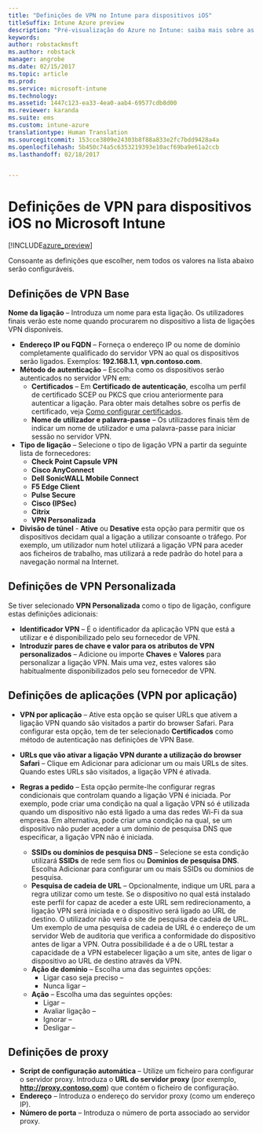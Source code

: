 ```yaml
---
title: "Definições de VPN no Intune para dispositivos iOS"
titleSuffix: Intune Azure preview
description: "Pré-visualização do Azure no Intune: saiba mais sobre as definições do Intune que pode utilizar para configurar ligações de VPN em dispositivos iOS."
keywords: 
author: robstackmsft
ms.author: robstack
manager: angrobe
ms.date: 02/15/2017
ms.topic: article
ms.prod: 
ms.service: microsoft-intune
ms.technology: 
ms.assetid: 1447c123-ea33-4ea0-aab4-69577cdb8d00
ms.reviewer: karanda
ms.suite: ems
ms.custom: intune-azure
translationtype: Human Translation
ms.sourcegitcommit: 153cce3809e24303b8f88a833e2fc7bdd9428a4a
ms.openlocfilehash: 5b450c74a5c6353219393e10acf69ba9e61a2ccb
ms.lasthandoff: 02/18/2017


---
```


# <a name="vpn-settings-for-ios-devices-in-microsoft-intune"></a>Definições de VPN para dispositivos iOS no Microsoft Intune

[!INCLUDE[azure_preview](../includes/azure_preview.md)]

Consoante as definições que escolher, nem todos os valores na lista abaixo serão configuráveis.

## <a name="base-vpn-settings"></a>Definições de VPN Base


**Nome da ligação** – Introduza um nome para esta ligação. Os utilizadores finais verão este nome quando procurarem no dispositivo a lista de ligações VPN disponíveis.
- **Endereço IP ou FQDN** – Forneça o endereço IP ou nome de domínio completamente qualificado do servidor VPN ao qual os dispositivos serão ligados. Exemplos: **192.168.1.1**, **vpn.contoso.com**.
- **Método de autenticação** – Escolha como os dispositivos serão autenticados no servidor VPN em:
    - **Certificados** – Em **Certificado de autenticação**, escolha um perfil de certificado SCEP ou PKCS que criou anteriormente para autenticar a ligação. Para obter mais detalhes sobre os perfis de certificado, veja [Como configurar certificados](how-to-configure-certificates.md).
    - **Nome de utilizador e palavra-passe** – Os utilizadores finais têm de indicar um nome de utilizador e uma palavra-passe para iniciar sessão no servidor VPN.
- **Tipo de ligação** – Selecione o tipo de ligação VPN a partir da seguinte lista de fornecedores:
    - **Check Point Capsule VPN**
    - **Cisco AnyConnect**
    - **Dell SonicWALL Mobile Connect**
    - **F5 Edge Client**
    - **Pulse Secure**
    - **Cisco (IPSec)**
    - **Citrix**
    - **VPN Personalizada**
- **Divisão de túnel** - **Ative** ou **Desative** esta opção para permitir que os dispositivos decidam qual a ligação a utilizar consoante o tráfego. Por exemplo, um utilizador num hotel utilizará a ligação VPN para aceder aos ficheiros de trabalho, mas utilizará a rede padrão do hotel para a navegação normal na Internet.


## <a name="custom-vpn-settings"></a>Definições de VPN Personalizada

Se tiver selecionado **VPN Personalizada** como o tipo de ligação, configure estas definições adicionais:

- **Identificador VPN** – É o identificador da aplicação VPN que está a utilizar e é disponibilizado pelo seu fornecedor de VPN.
- **Introduzir pares de chave e valor para os atributos de VPN personalizados** – Adicione ou importe **Chaves** e **Valores** para personalizar a ligação VPN. Mais uma vez, estes valores são habitualmente disponibilizados pelo seu fornecedor de VPN.

## <a name="apps-per-app-vpn-settings"></a>Definições de aplicações (VPN por aplicação)

- **VPN por aplicação** – Ative esta opção se quiser URLs que ativem a ligação VPN quando são visitados a partir do browser Safari. Para configurar esta opção, tem de ter selecionado **Certificados** como método de autenticação nas definições de VPN Base.
- **URLs que vão ativar a ligação VPN durante a utilização do browser Safari** – Clique em Adicionar para adicionar um ou mais URLs de sites. Quando estes URLs são visitados, a ligação VPN é ativada.

- **Regras a pedido** – Esta opção permite-lhe configurar regras condicionais que controlam quando a ligação VPN é iniciada. Por exemplo, pode criar uma condição na qual a ligação VPN só é utilizada quando um dispositivo não está ligado a uma das redes Wi-Fi da sua empresa. Em alternativa, pode criar uma condição na qual, se um dispositivo não puder aceder a um domínio de pesquisa DNS que especificar, a ligação VPN não é iniciada.

    - **SSIDs ou domínios de pesquisa DNS** – Selecione se esta condição utilizará **SSIDs** de rede sem fios ou **Domínios de pesquisa DNS**. Escolha Adicionar para configurar um ou mais SSIDs ou domínios de pesquisa.
    - **Pesquisa de cadeia de URL** – Opcionalmente, indique um URL para a regra utilizar como um teste. Se o dispositivo no qual está instalado este perfil for capaz de aceder a este URL sem redirecionamento, a ligação VPN será iniciada e o dispositivo será ligado ao URL de destino. O utilizador não verá o site de pesquisa de cadeia de URL. Um exemplo de uma pesquisa de cadeia de URL é o endereço de um servidor Web de auditoria que verifica a conformidade do dispositivo antes de ligar a VPN. Outra possibilidade é a de o URL testar a capacidade de a VPN estabelecer ligação a um site, antes de ligar o dispositivo ao URL de destino através da VPN.
    - **Ação de domínio** – Escolha uma das seguintes opções:
        - Ligar caso seja preciso – 
        - Nunca ligar – 
    - **Ação** – Escolha uma das seguintes opções:
        - Ligar – 
        - Avaliar ligação – 
        - Ignorar – 
        - Desligar – 


## <a name="proxy-settings"></a>Definições de proxy

- **Script de configuração automática** – Utilize um ficheiro para configurar o servidor proxy. Introduza o **URL do servidor proxy** (por exemplo, **http://proxy.contoso.com**) que contém o ficheiro de configuração.
- **Endereço** – Introduza o endereço do servidor proxy (como um endereço IP).
- **Número de porta** – Introduza o número de porta associado ao servidor proxy.

